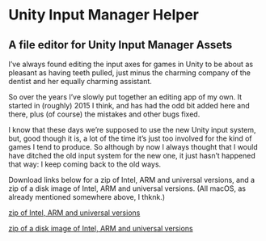 # Unity Input Manager Helper 
## A file editor for Unity Input Manager Assets

I’ve always found editing the input axes for games in Unity to be about as pleasant as having teeth pulled, just minus the charming company of the dentist and her equally charming assistant.

So over the years I’ve slowly put together an editing app of my own. It started in (roughly) 2015 I think, and has had the odd bit added here and there, plus (of course) the mistakes and other bugs fixed.

I know that these days we’re supposed to use the new Unity input system, but, good though it is, a lot of the time it’s just too involved for the kind of games I tend to produce. So although by now I always thought that I would have ditched the old input system for the new one, it just hasn’t happened that way: I keep coming back to the old ways.




 

Download links below for a zip of Intel, ARM and universal versions, and a zip of a disk image of Intel, ARM and universal versions. (All macOS, as already mentioned somewhere above, I thknk.)

[zip of Intel, ARM and universal versions](https://www.dropbox.com/scl/fi/anw470px54ocj6tu36b9l/UnityInputManagerHelper.zip?rlkey=v3glmsai513tst4cexcf6rd0j&st=59k7g92r&dl=1)

[zip of a disk image of Intel, ARM and universal versions](https://www.dropbox.com/scl/fi/s33f4w8l7zgsa8h9ombn2/UnityInputManagerHelper.dmg.zip?rlkey=dtf27q0enuamswxuxdaaour03&st=b10jxqxk&dl=1)

